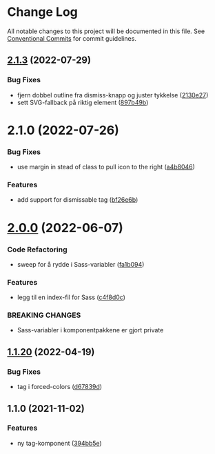 # Change Log

All notable changes to this project will be documented in this file.
See [Conventional Commits](https://conventionalcommits.org) for commit guidelines.

## [2.1.3](https://github.com/fremtind/jokul/compare/@fremtind/jkl-tag@2.1.2...@fremtind/jkl-tag@2.1.3) (2022-07-29)

### Bug Fixes

-   fjern dobbel outline fra dismiss-knapp og juster tykkelse ([2130e27](https://github.com/fremtind/jokul/commit/2130e27ae80a0cc2d68a080be620e7444ee175db))
-   sett SVG-fallback på riktig element ([897b49b](https://github.com/fremtind/jokul/commit/897b49b9b907e19b32985defd2a4fef0a1ed1097))

# 2.1.0 (2022-07-26)

### Bug Fixes

-   use margin in stead of class to pull icon to the right ([a4b8046](https://github.com/fremtind/jokul/commit/a4b80466aea5b763ce701876e247636165973d3f))

### Features

-   add support for dismissable tag ([bf26e6b](https://github.com/fremtind/jokul/commit/bf26e6bde013bbd927d72ba1806d68b6e813f83b))

# [2.0.0](https://github.com/fremtind/jokul/compare/@fremtind/jkl-tag@1.1.23...@fremtind/jkl-tag@2.0.0) (2022-06-07)

### Code Refactoring

-   sweep for å rydde i Sass-variabler ([fa1b094](https://github.com/fremtind/jokul/commit/fa1b094189c2958d5407334ae063d36461229b11))

### Features

-   legg til en index-fil for Sass ([c4f8d0c](https://github.com/fremtind/jokul/commit/c4f8d0cd31bcab0706a49be1bdf0214fbbbbf646))

### BREAKING CHANGES

-   Sass-variabler i komponentpakkene er gjort private

## [1.1.20](https://github.com/fremtind/jokul/compare/@fremtind/jkl-tag@1.1.19...@fremtind/jkl-tag@1.1.20) (2022-04-19)

### Bug Fixes

-   tag i forced-colors ([d67839d](https://github.com/fremtind/jokul/commit/d67839d13b5966c17241126c5f943bc0c7eeed15))

## 1.1.0 (2021-11-02)

### Features

-   ny tag-komponent ([394bb5e](https://github.com/fremtind/jokul/commit/394bb5e6626056291894ab41cf642f68571bb6a3))
